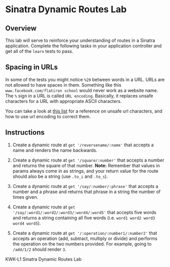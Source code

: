 # Sinatra Dynamic Routes Lab

## Overview
This lab will serve to reinforce your understanding of routes in a Sinatra application. Complete the following tasks in your application controller and get all of the `learn` tests to pass.

## Spacing in URLs

In some of the tests you might notice `%20` between words in a URL. URLs are not allowed to have spaces in them. Something like this `www.facebook.com/flatiron school` would never work as a website name. The `%` sign in a URL is called `URL encoding`. Basically, it replaces unsafe characters for a URL with appropriate ASCII characters.

You can take a look at [this list](http://www.degraeve.com/reference/urlencoding.php) for a reference on unsafe url characters, and how to use url encoding to correct them.

## Instructions

1. Create a dynamic route at `get '/reversename/:name'` that accepts a name and renders the name backwards.

2. Create a dynamic route at `get '/square/:number'` that accepts a number and returns the square of that number. **Note:** Remember that values in params always come in as strings, and your return value for the route should also be a string (use `.to_i` and `.to_s`).

3. Create a dynamic route at `get '/say/:number/:phrase'` that accepts a number and a phrase and returns that phrase in a string the number of times given.

4. Create a dynamic route at `get '/say/:word1/:word2/:word3/:word4/:word5'` that accepts five words and returns a string containing all five words 
(i.e. `word1 word2 word3 word4 word5`).

5. Create a dynamic route at `get '/:operation/:number1/:number2'` that accepts an operation (add, subtract, multiply or divide) and performs the operation on the two numbers provided. For example, going to `/add/1/2` should render `3`.

<p data-visibility='hidden'>KWK-L1 Sinatra Dynamic Routes Lab</p>